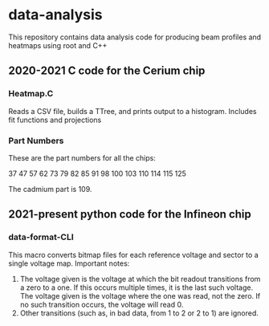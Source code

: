 # data-analysis
This repository contains data analysis code for producing beam profiles and heatmaps using root and C++

## 2020-2021 C code for the Cerium chip

### Heatmap.C
Reads a CSV file, builds a TTree, and prints output to a histogram. Includes fit functions and projections

### Part Numbers
These are the part numbers for all the chips:

37	47	57	62
73	79	82	85
91	98	100	103
110	114	115	125

The cadmium part is 109.

## 2021-present python code for the Infineon chip

### data-format-CLI
This macro converts bitmap files for each reference voltage and sector to a single voltage map.
Important notes:
1. The voltage given is the voltage at which the bit readout transitions from a zero to a one. If this occurs multiple times, it is the last such voltage. The voltage given is the voltage where the one was read, not the zero. If no such transition occurs, the voltage will read 0.
2. Other transitions (such as, in bad data, from 1 to 2 or 2 to 1) are ignored.


